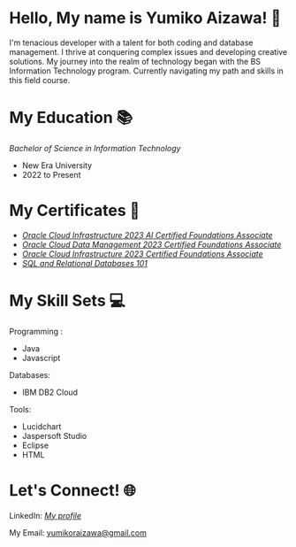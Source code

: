 # Hello, My name is Yumiko Aizawa! 👋
I'm tenacious developer with a talent for both coding and database management. I thrive at conquering complex issues and developing creative solutions. My journey into the realm of technology began with the BS Information Technology program. Currently navigating my path and skills in this field course. 

# My Education 📚
*Bachelor of Science in Information Technology*
- New Era University
- 2022 to Present

# My Certificates 🏅
- *[Oracle Cloud Infrastructure 2023 AI Certified Foundations Associate](https://catalog-education.oracle.com/pls/certview/sharebadge?id=1A3266EA640411B0AB229CCD3A8649DE2ED2B6F27B38E307074626F1AE28B174&fbclid=IwAR17hXd_ABxdcs6GGGdwq8bDW_g6-BprFzRHupAWL00xKlpvtOPMQaJ2M_c)*
- *[Oracle Cloud Data Management 2023 Certified Foundations Associate](https://catalog-education.oracle.com/pls/certview/sharebadge?id=BFAD97885D5C8D591314010A4E82DCCF6D4BD9E0CAD7D553C495EDEEC06FEAF4)*
- *[Oracle Cloud Infrastructure 2023 Certified Foundations Associate](https://catalog-education.oracle.com/pls/certview/sharebadge?id=BFAD97885D5C8D591314010A4E82DCCF6D4BD9E0CAD7D553C495EDEEC06FEAF4)*
- *[SQL and Relational Databases 101](https://courses.cognitiveclass.ai/certificates/29fc5240024c4e56abedc294658502ec)*

# My Skill Sets 💻

Programming :  
- Java
- Javascript

Databases: 
- IBM DB2 Cloud

Tools:  
- Lucidchart
- Jaspersoft Studio
- Eclipse
- HTML

# Let's Connect! 🌐

LinkedIn: *[My profile](https://www.linkedin.com/in/yumiko-aizawa-687b042a3/)*

My Email: yumikoraizawa@gmail.com
